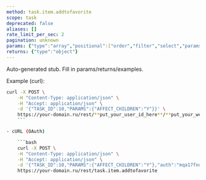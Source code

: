 ```yaml
---
method: task.item.addtofavorite
scope: task
deprecated: false
aliases: []
rate_limit_per_sec: 2
pagination: unknown
params: {"type":"array","positional":["order","filter","select","params"]}
returns: {"type":"object"}
---
```


Auto-generated stub. Fill in params/returns/examples.

Example (curl):

```bash
curl -X POST \
    -H "Content-Type: application/json" \
    -H "Accept: application/json" \
    -d '{"TASK_ID":10,"PARAMS":{"AFFECT_CHILDREN":"Y"}}' \
    https://your-domain.ru/rest/**put_your_user_id_here**/**put_your_webhook_here**/task.item.addtofavorite
    ```

- cURL (OAuth)

    ```bash
    curl -X POST \
    -H "Content-Type: application/json" \
    -H "Accept: application/json" \
    -d '{"TASK_ID":10,"PARAMS":{"AFFECT_CHILDREN":"Y"},"auth":"mqa17fnd5cth4rpwtizyl49tbnzp7omf"}' \
    https://your-domain.ru/rest/task.item.addtofavorite
```
